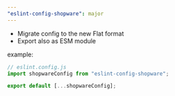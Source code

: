 ```yaml
---
"eslint-config-shopware": major
---
```


- Migrate config to the new Flat format
- Export also as ESM module

example:

```ts
// eslint.config.js
import shopwareConfig from "eslint-config-shopware";

export default [...shopwareConfig];
```